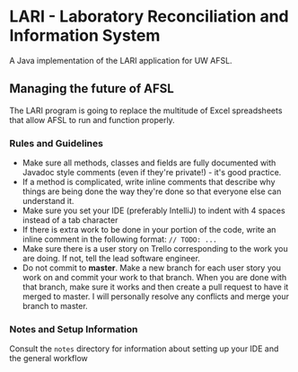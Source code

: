 # LARI - Laboratory Reconciliation and Information System
A Java implementation of the LARI application for UW AFSL.

## Managing the future of AFSL
The LARI program is going to replace the multitude of Excel spreadsheets that allow AFSL to run and function properly.

### Rules and Guidelines
- Make sure all methods, classes and fields are fully documented with Javadoc style comments (even if they're private!) - it's good practice.
- If a method is complicated, write inline comments that describe why things are being done the way they're done so that everyone else can understand it.
- Make sure you set your IDE (preferably IntelliJ) to indent with 4 spaces instead of a tab character
- If there is extra work to be done in your portion of the code, write an inline comment in the following format: `// TODO: ...`
- Make sure there is a user story on Trello corresponding to the work you are doing. If not, tell the lead software engineer.
- Do not commit to **master**. Make a new branch for each user story you work on and commit your work to that branch. When you are done with that branch, make sure it works and then create a pull request to have it merged to master. I will personally resolve any conflicts and merge your branch to master.

### Notes and Setup Information
Consult the `notes` directory for information about setting up your IDE and the general workflow